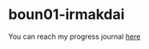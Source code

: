 # boun01-irmakdai
You can reach my progress journal [here](https://pjournal.github.io/boun01-irmakdai/)
